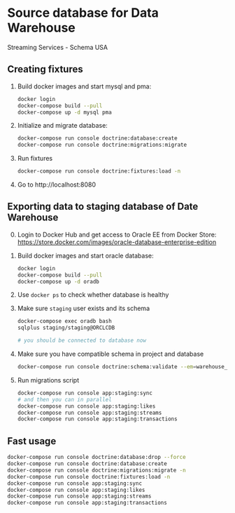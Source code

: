 # Source database for Data Warehouse
Streaming Services - Schema USA

## Creating fixtures

1. Build docker images and start mysql and pma:

    ```bash
    docker login
    docker-compose build --pull
    docker-compose up -d mysql pma
    ```

2. Initialize and migrate database:

    ```bash
    docker-compose run console doctrine:database:create
    docker-compose run console doctrine:migrations:migrate
    ```

3. Run fixtures

    ```bash
    docker-compose run console doctrine:fixtures:load -n
    ```

4. Go to http://localhost:8080

## Exporting data to staging database of Date Warehouse

0. Login to Docker Hub and get access to Oracle EE from Docker Store: https://store.docker.com/images/oracle-database-enterprise-edition
1. Build docker images and start oracle database:

    ```bash
    docker login
    docker-compose build --pull
    docker-compose up -d oradb
    ```
2. Use `docker ps` to check whether database is healthy
3. Make sure `staging` user exists and its schema

    ```bash
    docker-compose exec oradb bash
    sqlplus staging/staging@ORCLCDB

    # you should be connected to database now
    ```

4. Make sure you have compatible schema in project and database

    ```bash
    docker-compose run console doctrine:schema:validate --em=warehouse_stage
    ```

5. Run migrations script

    ```bash
    docker-compose run console app:staging:sync
    # and then you can in parallel
    docker-compose run console app:staging:likes
    docker-compose run console app:staging:streams
    docker-compose run console app:staging:transactions
    ```

## Fast usage

```bash
docker-compose run console doctrine:database:drop --force
docker-compose run console doctrine:database:create
docker-compose run console doctrine:migrations:migrate -n
docker-compose run console doctrine:fixtures:load -n
docker-compose run console app:staging:sync
docker-compose run console app:staging:likes
docker-compose run console app:staging:streams
docker-compose run console app:staging:transactions
```